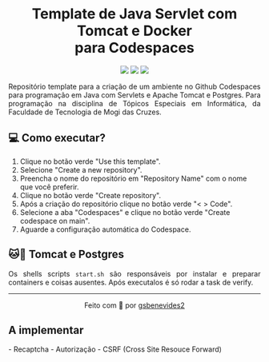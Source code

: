  
<h1 align="center">
Template de Java Servlet com Tomcat e Docker <br/>para Codespaces
</h1>
<p align="center">
<img src="https://img.shields.io/badge/Apache Tomcat-white?style=for-the-badge&logo=apachetomcat&logoColor=black">
<img src="https://img.shields.io/badge/Java-white?style=for-the-badge&logo=&logoColor=white">
<img src="https://img.shields.io/badge/Github Codespaces-white?style=for-the-badge&logo=github&logoColor=black">
</p>
<p align="justify">
Repositório template para a criação de um ambiente no Github Codespaces para programação em Java com Servlets e Apache Tomcat e Postgres. Para programação na disciplina de Tópicos Especiais em Informática, da Faculdade de Tecnologia de Mogi das Cruzes.
</p>
 
<h2>💻 Como executar?</h2>
<ol>
<li>Clique no botão verde "Use this template".</li>
<li>Selecione "Create a new repository".</li>
<li>Preencha o nome do repositório em "Repository Name" com o nome que você preferir.</li>
<li>Clique no botão verde "Create repository".</li>
<li>Após a criação do repositório clique no botão verde "< > Code".</li>
<li>Selecione a aba "Codespaces" e clique no botão verde "Create codespace on main".</li>
<li>Aguarde a configuração automática do Codespace.</li>
</ol>
<h2>🐱🐘 Tomcat e Postgres</h2>
<p align="justify">
Os shells scripts <code>start.sh</code> são responsáveis por instalar e preparar containers e coisas ausentes. Após executalos é só rodar a task de verify.
</p>
<hr>
<p align="center">Feito com 🤍 por <a href="https://gui.dev.br">gsbenevides2</a></p>


<h2>A implementar</h2>
 - Recaptcha
 - Autorização
 - CSRF (Cross Site Resouce Forward)
